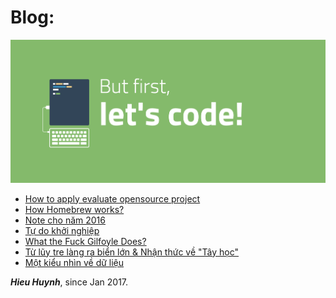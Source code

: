 # Blog: 

![](image/but-first-lets-code.png)

- [How to apply evaluate opensource project](Apply-evaluate-opensource-project.md)
- [How Homebrew works?](Note-cho-nam-2016.md)
- [Note cho năm 2016](Note-cho-nam-2016.md)
- [Tự do khởi nghiệp](Tu-do-khoi-nghiep.md)
- [What the Fuck Gilfoyle Does?](What-the-Fuck-Gilfoyle-Does.md)
- [Từ lũy tre làng ra biển lớn & Nhận thức về "Tây học"](Tu-luy-tre-lang.md)
- [Một kiểu nhìn về dữ liệu](mot-kieu-nhin-ve-du-lieu.md)


***Hieu Huynh***, since Jan 2017.
